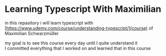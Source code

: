# Learning Typescript With Maximilian

in this repasitory i will learn typescript with [https://www.udemy.com/course/understanding-typescript/](course) of Maximilian Schwarzmüller

my goal is to see this course every day until I quite understand it
</br>
I committed everything that I worked on and learned that in this course